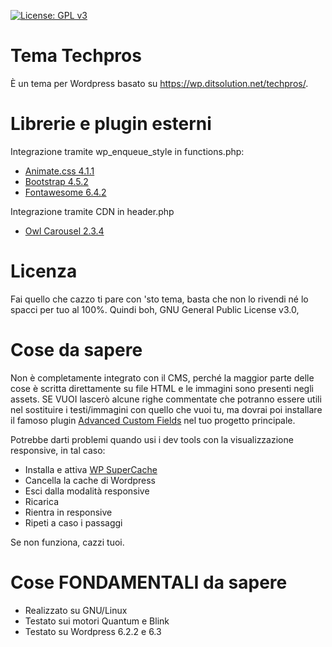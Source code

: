 [![License: GPL v3](https://img.shields.io/badge/License-GPLv3-red.svg)](https://www.gnu.org/licenses/gpl-3.0)

# Tema Techpros
È un tema per Wordpress basato su https://wp.ditsolution.net/techpros/.

# Librerie e plugin esterni
Integrazione tramite wp_enqueue_style in functions.php:
* <a href="https://animate.style/">Animate.css 4.1.1</a>
* <a href="https://getbootstrap.com/">Bootstrap 4.5.2</a> 
* <a href="https://fontawesome.com/">Fontawesome 6.4.2</a>

Integrazione tramite CDN in header.php
* <a href="https://owlcarousel2.github.io/OwlCarousel2/">Owl Carousel 2.3.4</a>

# Licenza
Fai quello che cazzo ti pare con 'sto tema, basta che non lo rivendi né lo spacci per tuo al 100%. Quindi boh, GNU General Public License v3.0,

# Cose da sapere
Non è completamente integrato con il CMS, perché la maggior parte delle cose è scritta direttamente su file HTML e le immagini sono presenti negli assets. SE VUOI lascerò alcune righe commentate che potranno essere utili nel sostituire i testi/immagini con quello che vuoi tu, ma dovrai poi installare il famoso plugin <a href="https://wordpress.org/plugins/advanced-custom-fields/">Advanced Custom Fields</a> nel tuo progetto principale.

Potrebbe darti problemi quando usi i dev tools con la visualizzazione responsive, in tal caso:

* Installa e attiva <a href="https://wordpress.org/plugins/wp-super-cache/">WP SuperCache</a>
* Cancella la cache di Wordpress
* Esci dalla modalità responsive
* Ricarica
* Rientra in responsive
* Ripeti a caso i passaggi

Se non funziona, cazzi tuoi.

# Cose FONDAMENTALI da sapere
* Realizzato su GNU/Linux
* Testato sui motori Quantum e Blink
* Testato su Wordpress 6.2.2 e 6.3
